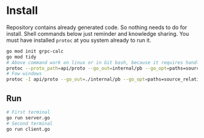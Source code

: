 # Install

Repository contains already generated code. So nothing needs to do for install. Shell commands below just reminder and knowledge sharing. You must have installed `protoc` at you system already to run it.

```sh
go mod init grpc-calc
go mod tidy
# Above command work on linux or in Git bash, because it requires handling globs paths like a /**/
protoc --proto_path=api/proto --go_out=internal/pb --go_opt=paths=source_relative --go-grpc_out=internal/pb --go-grpc_opt=paths=source_relative api/proto/**/*.proto
# Fow windows
protoc -I api/proto --go_out=./internal/pb --go_opt=paths=source_relative --go-grpc_out=./internal/pb --go-grpc_opt=paths=source_relative api/proto/calculator/*.proto
```

## Run

```sh
# First terminal
go run server.go
# Second terminal
go run client.go
```
